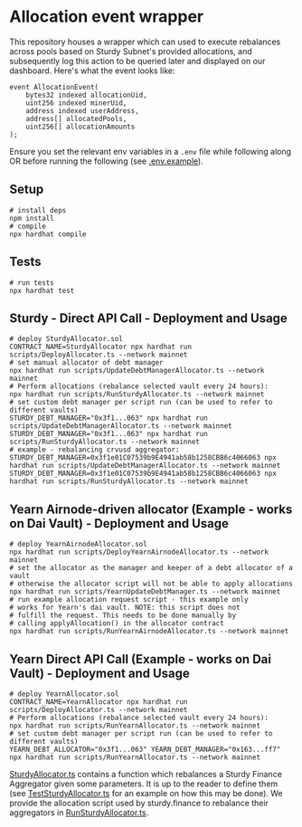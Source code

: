 # Allocation event wrapper

This repository houses a wrapper which can used to execute rebalances across pools based on Sturdy Subnet's provided allocations, and subsequently log this action to be queried later and displayed on our dashboard. Here's what the event looks like:

```solidity
event AllocationEvent(
    bytes32 indexed allocationUid,
    uint256 indexed minerUid,
    address indexed userAddress,
    address[] allocatedPools,
    uint256[] allocationAmounts
);
```

Ensure you set the relevant env variables in a `.env` file while following along OR before running the following (see [.env.example](.env.example)).


## Setup
```shell
# install deps
npm install
# compile
npx hardhat compile
```

## Tests
```shell
# run tests
npx hardhat test
```

## Sturdy - Direct API Call - Deployment and Usage
```shell
# deploy SturdyAllocator.sol
CONTRACT_NAME=SturdyAllocator npx hardhat run scripts/DeployAllocator.ts --network mainnet
# set manual allocator of debt manager
npx hardhat run scripts/UpdateDebtManagerAllocator.ts --network mainnet
# Perform allocations (rebalance selected vault every 24 hours):
npx hardhat run scripts/RunSturdyAllocator.ts --network mainnet
# set custom debt manager per script run (can be used to refer to different vaults)
STURDY_DEBT_MANAGER="0x3f1...063" npx hardhat run scripts/UpdateDebtManagerAllocator.ts --network mainnet
STURDY_DEBT_MANAGER="0x3f1...063" npx hardhat run scripts/RunSturdyAllocator.ts --network mainnet
# example - rebalancing crvusd aggregator:
STURDY_DEBT_MANAGER=0x3f1e01C07539b9E4941ab58b1258CBB6c4066063 npx hardhat run scripts/UpdateDebtManagerAllocator.ts --network mainnet
STURDY_DEBT_MANAGER=0x3f1e01C07539b9E4941ab58b1258CBB6c4066063 npx hardhat run scripts/RunSturdyAllocator.ts --network mainnet
```

## Yearn Airnode-driven allocator (Example - works on Dai Vault) - Deployment and Usage
```shell
# deploy YearnAirnodeAllocator.sol
npx hardhat run scripts/DeployYearnAirnodeAllocator.ts --network mainnet
# set the allocator as the manager and keeper of a debt allocator of a vault
# otherwise the allocator script will not be able to apply allocations
npx hardhat run scripts/YearnUpdateDebtManager.ts --network mainnet
# run example allocation request script - this example only 
# works for Yearn's dai vault. NOTE: this script does not 
# fulfill the request. This needs to be done manually by
# calling applyAllocation() in the allocator contract
npx hardhat run scripts/RunYearnAirnodeAllocator.ts --network mainnet
```

## Yearn Direct API Call (Example - works on Dai Vault) - Deployment and Usage
```shell
# deploy YearnAllocator.sol
CONTRACT_NAME=YearnAllocator npx hardhat run scripts/DeployAllocator.ts --network mainnet
# Perform allocations (rebalance selected vault every 24 hours):
npx hardhat run scripts/RunYearnAllocator.ts --network mainnet
# set custom debt manager per script run (can be used to refer to different vaults)
YEARN_DEBT_ALLOCATOR="0x3f1...063" YEARN_DEBT_MANAGER="0x163...ff7" npx hardhat run scripts/RunYearnAllocator.ts --network mainnet
```


[SturdyAllocator.ts](scripts/SturdyAllocator.ts) contains a function which rebalances a Sturdy Finance Aggregator given some parameters. It is up to the reader to define them (see [TestSturdyAllocator.ts](scripts/TestSturdyAllocator.ts) for an example on how this may be done). We provide the allocation script used by sturdy.finance to rebalance their aggregators in [RunSturdyAllocator.ts](./scripts/RunSturdyAllocator.ts).
